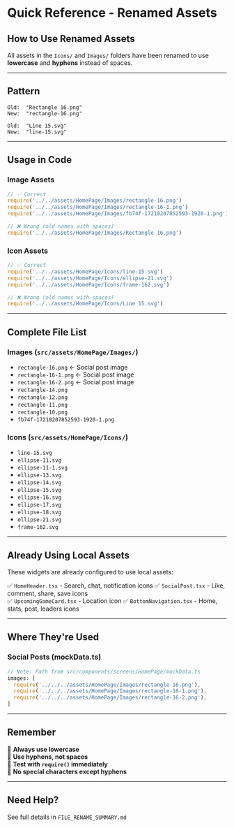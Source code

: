 # Quick Reference - Renamed Assets

## How to Use Renamed Assets

All assets in the `Icons/` and `Images/` folders have been renamed to use **lowercase** and **hyphens** instead of spaces.

---

## Pattern

```
Old:  "Rectangle 16.png"
New:  "rectangle-16.png"

Old:  "Line 15.svg"
New:  "line-15.svg"
```

---

## Usage in Code

### Image Assets
```typescript
// ✅ Correct
require('../../assets/HomePage/Images/rectangle-16.png')
require('../../assets/HomePage/Images/rectangle-16-1.png')
require('../../assets/HomePage/Images/fb74f-17210207852593-1920-1.png')

// ❌ Wrong (old names with spaces)
require('../../assets/HomePage/Images/Rectangle 16.png')
```

### Icon Assets
```typescript
// ✅ Correct
require('../../assets/HomePage/Icons/line-15.svg')
require('../../assets/HomePage/Icons/ellipse-21.svg')
require('../../assets/HomePage/Icons/frame-162.svg')

// ❌ Wrong (old names with spaces)
require('../../assets/HomePage/Icons/Line 15.svg')
```

---

## Complete File List

### Images (`src/assets/HomePage/Images/`)
- `rectangle-16.png` ← Social post image
- `rectangle-16-1.png` ← Social post image
- `rectangle-16-2.png` ← Social post image
- `rectangle-14.png`
- `rectangle-12.png`
- `rectangle-11.png`
- `rectangle-10.png`
- `fb74f-17210207852593-1920-1.png`

### Icons (`src/assets/HomePage/Icons/`)
- `line-15.svg`
- `ellipse-11.svg`
- `ellipse-11-1.svg`
- `ellipse-13.svg`
- `ellipse-14.svg`
- `ellipse-15.svg`
- `ellipse-16.svg`
- `ellipse-17.svg`
- `ellipse-18.svg`
- `ellipse-21.svg`
- `frame-162.svg`

---

## Already Using Local Assets

These widgets are already configured to use local assets:

✅ `HomeHeader.tsx` - Search, chat, notification icons
✅ `SocialPost.tsx` - Like, comment, share, save icons  
✅ `UpcomingGameCard.tsx` - Location icon
✅ `BottomNavigation.tsx` - Home, stats, post, leaders icons

---

## Where They're Used

### Social Posts (mockData.ts)
```typescript
// Note: Path from src/components/screens/HomePage/mockData.ts
images: [
  require('../../../assets/HomePage/Images/rectangle-16.png'),
  require('../../../assets/HomePage/Images/rectangle-16-1.png'),
  require('../../../assets/HomePage/Images/rectangle-16-2.png'),
]
```

---

## Remember

🔸 **Always use lowercase**  
🔸 **Use hyphens, not spaces**  
🔸 **Test with `require()` immediately**  
🔸 **No special characters except hyphens**

---

## Need Help?

See full details in `FILE_RENAME_SUMMARY.md`

